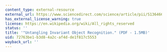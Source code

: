 ```yaml
---
content_type: external-resource
external_url: https://www.sciencedirect.com/science/article/pii/S1364661307001593
has_external_license_warning: true
license: https://en.wikipedia.org/wiki/All_rights_reserved
status: ''
title: '"Untangling Invariant Object Recognition." (PDF - 1.5MB)'
uid: 72763be1-b3d8-4a2c-af4d-de1f817c5553
wayback_url: ''
---
```


